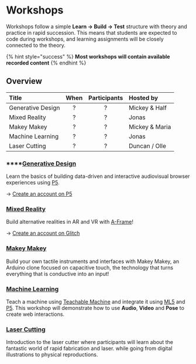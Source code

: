 # Workshops

Workshops follow a simple **Learn → Build → Test** structure with theory and practice in rapid succession. This means that students are expected to code during workshops, and learning assignments will be closely connected to the theory.

{% hint style="success" %}
**Most workshops will contain available recorded content**
{% endhint %}

## Overview

| Title | When | Participants | Hosted by |
| :--- | :---: | :---: | :--- |
| Generative Design | ? | ? | Mickey & Half |
| Mixed Reality | ? | ? | Jonas |
| Makey Makey | ? | ? | Mickey & Maria |
| Machine Learning | ? | ? | Jonas |
| Laser Cutting | ? | ? | Duncan / Olle |

### \*\*\*\*[Generative Design](https://www.exploring.technology/learn/p5)

Learn the basics of building data-driven and interactive audiovisual browser experiences using [P5](https://p5js.org/).

→ [Create an account on P5](https://editor.p5js.org/)

### [Mixed Reality](https://www.exploring.technology/learn/aframe)

Build alternative realities in AR and VR with [A-Frame](https://aframe.io/)!  

→ [Create an account on Glitch](https://start.exploring.technology/tools/glitch)

### [Makey Makey](https://www.exploring.technology/learn/makey-makey)

Build your own tactile instruments and interfaces with Makey Makey, an Arduino clone focused on capacitive touch, the technology that turns everything that is conductive into an input!

### [Machine Learning](https://www.exploring.technology/learn/machine-learning)

Teach a machine using [Teachable Machine](https://teachablemachine.withgoogle.com/) and integrate it using [ML5](https://ml5js.org/) and [P5](https://p5js.org/). This workshop will demonstrate how to use **Audio**, **Video** and **Pose** to create web interactions.

### [Laser Cutting](https://www.exploring.technology/learn/laser-cutting)

Introduction to the laser cutter where participants will learn about the fantastic world of rapid fabrication and laser. while going from digital illustrations to physical reproductions.

